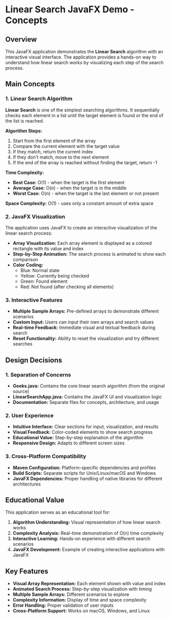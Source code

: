 # Linear Search JavaFX Demo - Concepts

## Overview

This JavaFX application demonstrates the **Linear Search** algorithm with an interactive visual interface. The application provides a hands-on way to understand how linear search works by visualizing each step of the search process.

## Main Concepts

### 1. Linear Search Algorithm

**Linear Search** is one of the simplest searching algorithms. It sequentially checks each element in a list until the target element is found or the end of the list is reached.

**Algorithm Steps:**
1. Start from the first element of the array
2. Compare the current element with the target value
3. If they match, return the current index
4. If they don't match, move to the next element
5. If the end of the array is reached without finding the target, return -1

**Time Complexity:**
- **Best Case:** O(1) - when the target is the first element
- **Average Case:** O(n) - when the target is in the middle
- **Worst Case:** O(n) - when the target is the last element or not present

**Space Complexity:** O(1) - uses only a constant amount of extra space

### 2. JavaFX Visualization

The application uses JavaFX to create an interactive visualization of the linear search process:

- **Array Visualization:** Each array element is displayed as a colored rectangle with its value and index
- **Step-by-Step Animation:** The search process is animated to show each comparison
- **Color Coding:** 
  - Blue: Normal state
  - Yellow: Currently being checked
  - Green: Found element
  - Red: Not found (after checking all elements)

### 3. Interactive Features

- **Multiple Sample Arrays:** Pre-defined arrays to demonstrate different scenarios
- **Custom Input:** Users can input their own arrays and search values
- **Real-time Feedback:** Immediate visual and textual feedback during search
- **Reset Functionality:** Ability to reset the visualization and try different searches

## Design Decisions

### 1. Separation of Concerns

- **Geeks.java:** Contains the core linear search algorithm (from the original source)
- **LinearSearchApp.java:** Contains the JavaFX UI and visualization logic
- **Documentation:** Separate files for concepts, architecture, and usage

### 2. User Experience

- **Intuitive Interface:** Clear sections for input, visualization, and results
- **Visual Feedback:** Color-coded elements to show search progress
- **Educational Value:** Step-by-step explanation of the algorithm
- **Responsive Design:** Adapts to different screen sizes

### 3. Cross-Platform Compatibility

- **Maven Configuration:** Platform-specific dependencies and profiles
- **Build Scripts:** Separate scripts for Unix/Linux/macOS and Windows
- **JavaFX Dependencies:** Proper handling of native libraries for different architectures

## Educational Value

This application serves as an educational tool for:

1. **Algorithm Understanding:** Visual representation of how linear search works
2. **Complexity Analysis:** Real-time demonstration of O(n) time complexity
3. **Interactive Learning:** Hands-on experience with different search scenarios
4. **JavaFX Development:** Example of creating interactive applications with JavaFX

## Key Features

- **Visual Array Representation:** Each element shown with value and index
- **Animated Search Process:** Step-by-step visualization with timing
- **Multiple Sample Arrays:** Different scenarios to explore
- **Complexity Information:** Display of time and space complexity
- **Error Handling:** Proper validation of user inputs
- **Cross-Platform Support:** Works on macOS, Windows, and Linux 